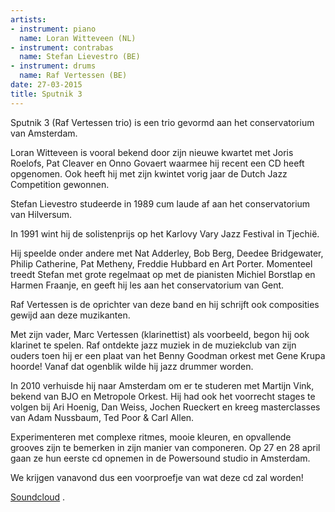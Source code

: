 ```yaml
---
artists:
- instrument: piano
  name: Loran Witteveen (NL)
- instrument: contrabas
  name: Stefan Lievestro (BE)
- instrument: drums
  name: Raf Vertessen (BE)
date: 27-03-2015
title: Sputnik 3
---
```

Sputnik 3 (Raf Vertessen trio) is een trio gevormd aan het conservatorium van Amsterdam. 

Loran Witteveen is vooral bekend door zijn nieuwe kwartet met Joris Roelofs, Pat Cleaver en Onno Govaert 
waarmee hij recent een CD heeft opgenomen. Ook heeft hij met zijn kwintet vorig jaar de Dutch Jazz Competition 
gewonnen. 

Stefan Lievestro studeerde in 1989 cum laude af aan het conservatorium van Hilversum. 

In 1991 wint hij de solistenprijs op het Karlovy Vary Jazz Festival in Tjechië. 

Hij speelde onder andere met Nat Adderley, Bob Berg, Deedee Bridgewater, Philip Catherine, Pat Metheny, Freddie Hubbard en Art Porter. 
Momenteel treedt Stefan met grote regelmaat op met de pianisten Michiel Borstlap en Harmen Fraanje, en geeft hij les aan het 
conservatorium van Gent. 

Raf Vertessen is de oprichter van deze band en hij schrijft ook composities gewijd aan deze muzikanten. 

Met zijn vader, Marc Vertessen (klarinettist) als voorbeeld, begon hij ook klarinet te spelen. Raf ontdekte jazz muziek in de 
muziekclub van zijn ouders toen hij er een plaat van het Benny Goodman orkest met Gene Krupa hoorde! Vanaf dat ogenblik wilde 
hij jazz drummer worden. 

In 2010 verhuisde hij naar Amsterdam om er te studeren met Martijn Vink, bekend van BJO en Metropole Orkest. Hij had ook het 
voorrecht stages te volgen bij Ari Hoenig, Dan Weiss, Jochen Rueckert en kreeg masterclasses van Adam Nussbaum, Ted Poor & 
Carl Allen. 

Experimenteren met complexe ritmes, mooie kleuren, en opvallende grooves zijn te bemerken in zijn manier van componeren. 
Op 27 en 28 april gaan ze hun eerste cd opnemen in de Powersound studio in Amsterdam. 

We krijgen vanavond dus een voorproefje van wat deze cd zal worden!

[Soundcloud](https://soundcloud.com/inflatable-garbage) .